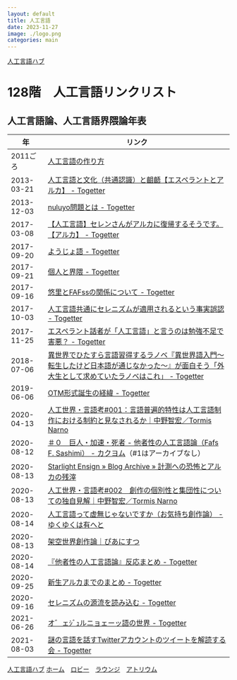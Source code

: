 ```yaml
---
layout: default
title: 人工言語
date: 2023-11-27
image: ./logo.png
categories: main
---
```

[人工言語ハブ](128)
# 128階　人工言語リンクリスト



## 人工言語論、人工言語界隈論年表
|年|リンク|
|---|---|
|2011ごろ|[人工言語の作り方](https://conlinguistics.org/create/)|
|2013-03-21|[人工言語と文化（共通認識）と齟齬【エスペラントとアルカ】 - Togetter]( https://togetter.com/li/475056 )|
|2013-12-03|[nuluyo問題とは - Togetter  ](https://togetter.com/li/598207)|
|2017-03-08|[【人工言語】セレンさんがアルカに復帰するそうです。【アルカ】 - Togetter]( https://togetter.com/li/1088421 )|
|2017-09-20|[ようじょ語 - Togetter]( https://togetter.com/li/1152877 )|
|2017-09-21|[個人と界隈 - Togetter]( https://togetter.com/li/1153103 )|
|2017-09-16|[悠里とFAFssの関係について - Togetter ](https://togetter.com/li/1151293 )|
|2017-10-03|[人工言語共通にセレニズムが適用されるという事実誤認 - Togetter]( https://togetter.com/li/1157118 )|
|2017-11-25|[エスペラント話者が「人工言語」と言うのは勉強不足で害悪？ - Togetter ](https://togetter.com/li/1174983 )|
|2018-07-06|[異世界でひたすら言語習得するラノベ『異世界語入門～転生したけど日本語が通じなかった～』が面白そう「外大生として求めていたラノベはこれ」 - Togetter]( https://togetter.com/li/1244080 )|
|2019-06-06|[OTM形式誕生の経緯 - Togetter ](https://togetter.com/li/1363644 )|
|2020-04-13|[人工世界・言語考#001：言語普遍的特性は人工言語制作における制約と見なされるか｜中野智宏／Tormis Narno]( https://note.com/tormis_narno/n/n36dc29139b9d )|
|2020-08-12|[＃０　巨人・加速・死者 - 他者性の人工言語論（Fafs F. Sashimi） - カクヨム]( https://web.archive.org/web/20200919125424/https://kakuyomu.jp/works/1177354054918417198/episodes/1177354054918460885 )（#1はアーカイブなし）|
|2020-08-13|[Starlight Ensign » Blog Archive » 計測への恐怖とアルカの残滓]( https://zaslon.info/2719/ )|
|2020-08-13|[人工世界・言語考#002　創作の個別性と集団性についての独自見解｜中野智宏／Tormis Narno]( https://note.com/tormis_narno/n/n4699d873e718 )|
|2020-08-14|[人工言語って虚無じゃないですか（お気持ち創作論） - ゆくゆくは有へと]( https://iuk.hateblo.jp/entry/2020/08/14/000752 )|
|2020-08-13|[架空世界創作論｜ぴあにすつ]( https://note.com/pianists/n/n2f77259bdd36 )|
|2020-08-14|[『他者性の人工言語論』反応まとめ - Togetter]( https://togetter.com/li/1575819 )|
|2020-09-25|[新生アルカまでのまとめ - Togetter]( https://togetter.com/li/1597466 )|
|2020-09-16|[セレニズムの源流を読み込む - Togetter]( https://togetter.com/li/1593111 )|
|2021-06-26|[オ゛ェｼﾞｭルニョェーッ語の世界 - Togetter]( https://togetter.com/li/1736467 )|
|2021-08-03|[謎の言語を話すTwitterアカウントのツイートを解読する会 - Togetter]( https://togetter.com/li/1754196 )|














[人工言語ハブ](128)
[ホーム](./index)　[ロビー](144)　[ラウンジ](159)　[アトリウム](160)

